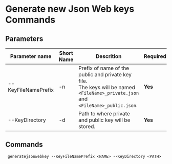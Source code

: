 # Generate new Json Web keys Commands

## Parameters

|Parameter name | Short Name| Descrition																					| Required | Sample						|
|---------------|------------------------|-----------------------------------------------------------------------|----------|-------------------------------|
|--KeyFileNamePrefix|-n| Prefix of name of the public and private key file. <br> The keys will be named `<FileName>_private.json` and `<FileName>_public.json`.|<b>Yes</b>|`"newKey"`|
|--KeyDirectory|-d| Path to where private and public key will be stored.|<b>Yes</b>|`"C:\\temp"`|

## Commands
```
 generatejsonwebkey --KeyFileNamePrefix <NAME> --KeyDirectory <PATH>
```